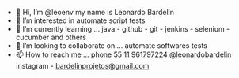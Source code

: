 - 👋 Hi, I’m @leoenv my name is Leonardo Bardelin
- 👀 I’m interested in automate script tests
- 🌱 I’m currently learning ... java - github - git - jenkins - selenium - cucumber and others
- 💞️ I’m looking to collaborate on ... automate softwares tests
- 📫 How to reach me ... phone 55 11 961797224 @leonardobardelin instagram - bardelinprojetos@gmail.com

<!---
leoenv/leoenv is a ✨ special ✨ repository because its `README.md` (this file) appears on your GitHub profile.
You can click the Preview link to take a look at your changes.
--->
